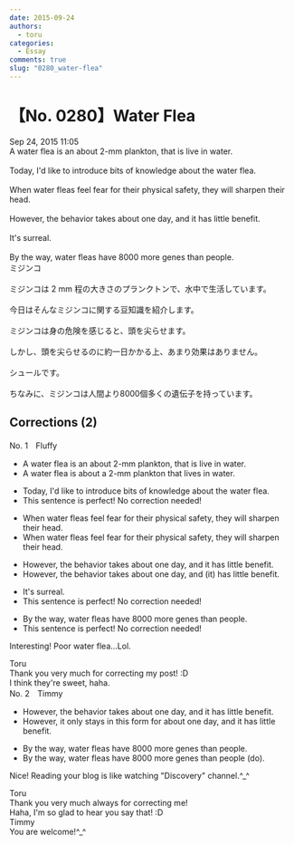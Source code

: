 ```yaml
---
date: 2015-09-24
authors:
  - toru
categories:
  - Essay
comments: true
slug: "0280_water-flea"
---
```


# 【No. 0280】Water Flea
<div class="date">Sep 24, 2015 11:05</div>
<div id="post"><div id="body_show_ori">
A water flea is an about 2-mm plankton, that is live in water.<br/><br/>Today, I'd like to introduce bits of knowledge about the water flea.<br/><br/>When water fleas feel fear for their physical safety, they will sharpen their head.<br/><br/>However, the behavior takes about one day, and it has little benefit.<br/><br/>It's surreal.<br/><br/>By the way, water fleas have 8000 more genes than people.
</div></div>

<!-- more -->

<div id="post_ja"><div id="body_show_mo">
ミジンコ<br/><br/>ミジンコは 2 mm 程の大きさのプランクトンで、水中で生活しています。<br/><br/>今日はそんなミジンコに関する豆知識を紹介します。<br/><br/>ミジンコは身の危険を感じると、頭を尖らせます。<br/><br/>しかし、頭を尖らせるのに約一日かかる上、あまり効果はありません。<br/><br/>シュールです。<br/><br/>ちなみに、ミジンコは人間より8000個多くの遺伝子を持っています。
</div></div>

## Corrections (2)
<div id="block"><div class="first_name"> No. 1　<span class="just_name">Fluffy</span></div><div id="block2">
<ul class="correction_field">
<li class="incorrect">A water flea is an about 2-mm plankton, that is live in water.</li>
<li class="corrected correct">
A water flea is about <span class="f_blue">a</span> 2-mm plankton that live<span class="f_blue">s</span> in water.
</li>
</ul>
<ul class="correction_field">
<li class="incorrect">Today, I'd like to introduce bits of knowledge about the water flea.</li>
<li class="corrected perfect">This sentence is perfect! No correction needed!</li>
</ul>
<ul class="correction_field">
<li class="incorrect">When water fleas feel fear for their physical safety, they will sharpen their head.</li>
<li class="corrected correct">
When water fleas <span class="sline">feel</span> fear for their physical safety, they <span class="sline">will</span> sharpen their head.
</li>
</ul>
<ul class="correction_field">
<li class="incorrect">However, the behavior takes about one day, and it has little benefit.</li>
<li class="corrected correct">
However, the behavior takes about one day, and <span class="f_blue">(</span>it<span class="f_blue">)</span> has little benefit.
</li>
</ul>
<ul class="correction_field">
<li class="incorrect">It's surreal.</li>
<li class="corrected perfect">This sentence is perfect! No correction needed!</li>
</ul>
<ul class="correction_field">
<li class="incorrect">By the way, water fleas have 8000 more genes than people.</li>
<li class="corrected perfect">This sentence is perfect! No correction needed!</li>
</ul>
<p class="comment_small">
 Interesting! Poor water flea...Lol.
</p>

</div><div class="name"><span class="just_name">Toru</span><br>
Thank you very much for correcting my post! :D<br/>I think they're sweet, haha.
</div>
</div>
<div id="block"><div class="first_name"> No. 2　<span class="just_name">Timmy</span></div><div id="block2">
<ul class="correction_field">
<li class="incorrect">However, the behavior takes about one day, and it has little benefit.</li>
<li class="corrected correct">
However, <span class="f_blue">it only stays in this form</span> <span class="f_blue">for</span> about one day, and it has little benefit.
</li>
</ul>
<ul class="correction_field">
<li class="incorrect">By the way, water fleas have 8000 more genes than people.</li>
<li class="corrected correct">
By the way, water fleas have 8000 more genes than people (<span class="f_blue">do</span>).
</li>
</ul>
<p class="comment_small">
 Nice! Reading your blog is like watching "Discovery" channel.^_^
</p>

</div><div class="name"><span class="just_name">Toru</span><br>
Thank you very much always for correcting me!<br/>Haha, I'm so glad to hear you say that! :D
</div>
<div class="name"><span class="just_name">Timmy</span><br>
You are welcome!^_^
</div>
</div>
